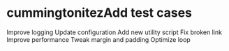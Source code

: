 # cummingtonitezAdd test cases
Improve logging
Update configuration
Add new utility script
Fix broken link
Improve performance
Tweak margin and padding
Optimize loop
